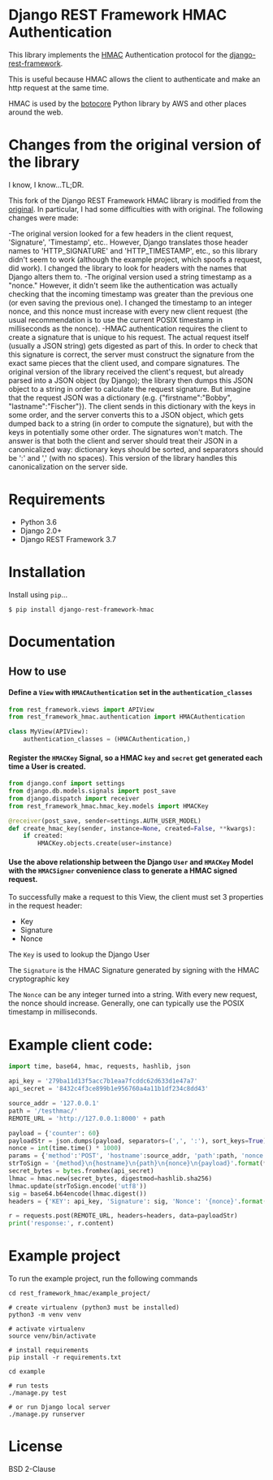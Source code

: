 
# Django REST Framework HMAC Authentication

This library implements the [HMAC](https://en.wikipedia.org/wiki/HMAC) Authentication protocol for the [django-rest-framework](http://www.django-rest-framework.org/).  

This is useful because HMAC allows the client to authenticate and make an http request at the same time.

HMAC is used by the [botocore](https://github.com/boto/botocore) Python library by AWS and other places around the web.

# Changes from the original version of the library
I know, I know...TL;DR.


This fork of the Django REST Framework HMAC library is modified from the [original](https://github.com/aaronlelevier/django-rest-framework-hmac).
In particular, I had some difficulties with with original.  The following changes were made:

-The original version looked for a few headers in the client request, 'Signature', 'Timestamp', etc..  However, Django translates those header names
to 'HTTP_SIGNATURE' and 'HTTP_TIMESTAMP', etc., so this library didn't seem to work (although the example project, which spoofs a request, did work).
I changed the library to look for headers with the names that Django alters them to.
-The original version used a string timestamp as a "nonce." However, it didn't seem like the authentication was actually checking that the incoming
timestamp was greater than the previous one (or even saving the previous one).  I changed the timestamp to an integer nonce, and this nonce must
increase with every new client request (the usual recommendation is to use the current POSIX timestamp in milliseconds as the nonce).
-HMAC authentication requires the client to create a signature that is unique to his request.  The actual request itself (usually a JSON string) gets
digested as part of this.  In order to check that this signature is correct, the server must construct the signature from the exact same pieces that the
client used, and compare signatures.  The original version of the library received the client's request, but already parsed into a JSON object
(by Django); the library then dumps this JSON object to a string in order to calculate the request signature.  But imagine that the request JSON was
a dictionary (e.g. {"firstname":"Bobby", "lastname":"Fischer"}).  The client sends in this dictionary with the keys in some order, and the server
converts this to a JSON object, which gets dumped back to a string (in order to compute the signature), but with the keys in potentially some other order.
The signatures won't match.  The answer is that both the client and server should treat their JSON in a canonicalized way: dictionary keys should be sorted,
and separators should be ':' and ',' (with no spaces).  This version of the library handles this canonicalization on the server side.


# Requirements

- Python 3.6
- Django 2.0+
- Django REST Framework 3.7

# Installation

Install using `pip`...

```
$ pip install django-rest-framework-hmac
```

# Documentation

## How to use

#### Define a `View` with `HMACAuthentication` set in the `authentication_classes`

```python
from rest_framework.views import APIView
from rest_framework_hmac.authentication import HMACAuthentication

class MyView(APIView):
    authentication_classes = (HMACAuthentication,)
```

#### Register the `HMACKey` Signal, so a HMAC `key` and `secret` get generated each time a User is created.

```python
from django.conf import settings
from django.db.models.signals import post_save
from django.dispatch import receiver
from rest_framework_hmac.hmac_key.models import HMACKey

@receiver(post_save, sender=settings.AUTH_USER_MODEL)
def create_hmac_key(sender, instance=None, created=False, **kwargs):
    if created:
        HMACKey.objects.create(user=instance)
```

#### Use the above relationship between the Django `User` and `HMACKey` Model with the `HMACSigner` convenience class to generate a HMAC signed request.

To successfully make a request to this View, the client must set 3 properties in the request header:

- Key
- Signature
- Nonce

The `Key` is used to lookup the Django User

The `Signature` is the HMAC Signature generated by signing with the HMAC cryptographic key

The `Nonce` can be any integer turned into a string. With every new request, the nonce should
increase.  Generally, one can typically use the POSIX timestamp in milliseconds.

# Example client code:

```python
import time, base64, hmac, requests, hashlib, json

api_key = '279ba11d13f5acc7b1eaa7fcddc62d633d1e47a7'
api_secret = '8432c4f3ce899b1e956760a4a11b1df234c8dd43'

source_addr = '127.0.0.1'
path = '/testhmac/'
REMOTE_URL = 'http://127.0.0.1:8000' + path

payload = {'counter': 60}
payloadStr = json.dumps(payload, separators=(',', ':'), sort_keys=True)      # canonicalize the request
nonce = int(time.time() * 1000)
params = {'method':'POST', 'hostname':source_addr, 'path':path, 'nonce':nonce, 'payload': payloadStr}
strToSign = '{method}\n{hostname}\n{path}\n{nonce}\n{payload}'.format(**params)
secret_bytes = bytes.fromhex(api_secret)
lhmac = hmac.new(secret_bytes, digestmod=hashlib.sha256)
lhmac.update(strToSign.encode('utf8'))
sig = base64.b64encode(lhmac.digest())
headers = {'KEY': api_key, 'Signature': sig, 'Nonce': '{nonce}'.format(nonce=nonce), 'content-type': 'application/json'}

r = requests.post(REMOTE_URL, headers=headers, data=payloadStr)
print('response:', r.content)
```

# Example project

To run the example project, run the following commands

```
cd rest_framework_hmac/example_project/

# create virtualenv (python3 must be installed)
python3 -m venv venv

# activate virtualenv
source venv/bin/activate

# install requirements
pip install -r requirements.txt

cd example

# run tests
./manage.py test

# or run Django local server
./manage.py runserver
```

# License

 BSD 2-Clause
